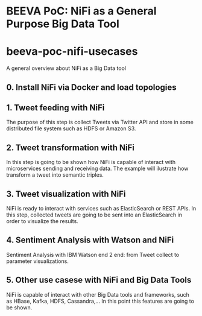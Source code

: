 # BEEVA PoC: NiFi as a General Purpose Big Data Tool

# beeva-poc-nifi-usecases
A general overview about NiFi as a Big Data tool 

## 0. Install NiFi via Docker and load topologies



## 1. Tweet feeding with NiFi

The purpose of this step is collect Tweets via Twitter API and store in some distributed file system such as HDFS or Amazon S3.

## 2. Tweet transformation with NiFi

In this step is going to be shown how NiFi is capable of interact with microservices sending and receiving data. The example will ilustrate how transform a tweet into semantic triples. 

## 3. Tweet visualization with NiFi

NiFi is ready to interact with services such as ElasticSearch or REST APIs. In this step, collected tweets are going to be sent into an ElasticSearch in order to visualize the results. 

## 4. Sentiment Analysis with Watson and NiFi

Sentiment Analysis with IBM Watson end 2 end: from Tweet collect to parameter visualizations. 

## 5. Other use casese with NiFi and Big Data Tools

NiFi is capable of interact with other Big Data tools and frameworks, such as HBase, Kafka, HDFS, Cassandra,... In this point this features are going to be shown. 